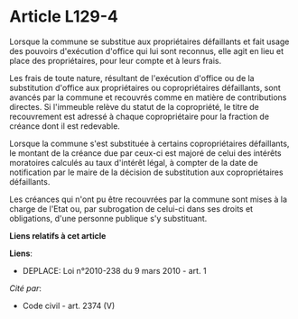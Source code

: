 # Article L129-4

Lorsque la commune se substitue aux propriétaires défaillants et fait usage des pouvoirs d'exécution d'office qui lui sont
reconnus, elle agit en lieu et place des propriétaires, pour leur compte et à leurs frais.

Les frais de toute nature, résultant de l'exécution d'office ou de la substitution d'office aux propriétaires ou
copropriétaires défaillants, sont avancés par la commune et recouvrés comme en matière de contributions directes. Si
l'immeuble relève du statut de la copropriété, le titre de recouvrement est adressé à chaque copropriétaire pour la fraction
de créance dont il est redevable.

Lorsque la commune s'est substituée à certains copropriétaires défaillants, le montant de la créance due par ceux-ci est
majoré de celui des intérêts moratoires calculés au taux d'intérêt légal, à compter de la date de notification par le maire
de la décision de substitution aux copropriétaires défaillants. 

Les créances qui n'ont pu être recouvrées par la commune sont mises à la charge de l'Etat ou, par subrogation de celui-ci
dans ses droits et obligations, d'une personne publique s'y substituant.

**Liens relatifs à cet article**

**Liens**:

  - DEPLACE: Loi n°2010-238 du 9 mars 2010 - art. 1

_Cité par_:

  - Code civil - art. 2374 (V)
